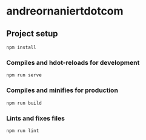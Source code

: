 # andreornaniertdotcom

## Project setup

```
npm install
```

### Compiles and hdot-reloads for development

```
npm run serve
```

### Compiles and minifies for production

```
npm run build
```

### Lints and fixes files

```
npm run lint
```
